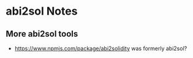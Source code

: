 # abi2sol Notes




## More abi2sol  tools


- <https://www.npmjs.com/package/abi2solidity>  was formerly abi2sol?


